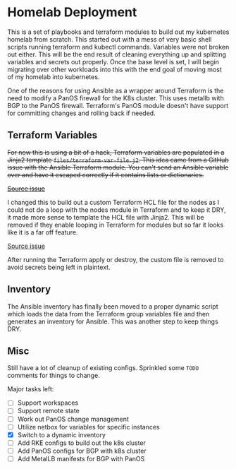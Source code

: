 # Homelab Deployment

This is a set of playbooks and terraform modules to build out my kubernetes homelab from scratch. This started out with a mess of very basic shell scripts running terraform and kubectl commands. Variables were not broken out either. This will be the end result of cleaning everything up and splitting variables and secrets out properly. Once the base level is set, I will begin migrating over other workloads into this with the end goal of moving most of my homelab into kubernetes.

One of the reasons for using Ansible as a wrapper around Terraform is the need to modify a PanOS firewall for the K8s cluster. This uses metallb with BGP to the PanOS firewall. Terraform's PanOS module doesn't have support for committing changes and rolling back if needed.

## Terraform Variables

~~For now this is using a bit of a hack, Terraform variables are populated in a Jinja2 template `files/terraform-var-file.j2`. This idea came from a GitHub issue with the Ansible Terraform module. You can't send an Ansible variable over and have it escaped correctly if it contains lists or dictionaries.~~

~~[Source issue](https://github.com/ansible/ansible/issues/51687)~~

I changed this to build out a custom Terraform HCL file for the nodes as I could not do a loop with the nodes module in Terraform and to keep it DRY, it made more sense to template the HCL file with Jinja2. This will be removed if they enable looping in Terraform for modules but so far it looks like it is a far off feature.

[Source issue](https://github.com/hashicorp/terraform/issues/953)

After running the Terraform apply or destroy, the custom file is removed to avoid secrets being left in plaintext.

## Inventory

The Ansible inventory has finally been moved to a proper dynamic script which loads the data from the Terraform group variables file and then generates an inventory for Ansible. This was another step to keep things DRY.

## Misc

Still have a lot of cleanup of existing configs. Sprinkled some `TODO` comments for things to change.

Major tasks left:

- [ ] Support workspaces
- [ ] Support remote state
- [ ] Work out PanOS change management
- [ ] Utilize netbox for variables for specific instances
- [X] Switch to a dynamic inventory
- [ ] Add RKE configs to build out the k8s cluster
- [ ] Add PanOS configs for BGP with k8s cluster
- [ ] Add MetalLB manifests for BGP with PanOS
